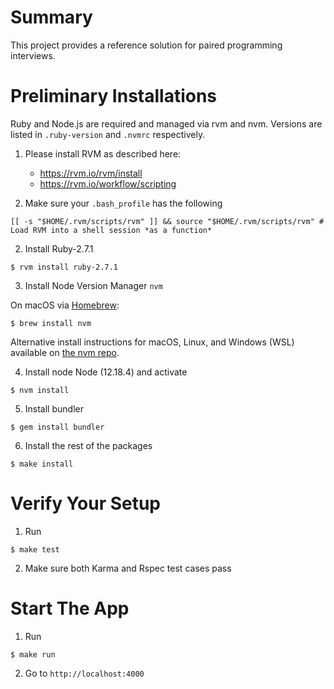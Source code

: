 # Summary

This project provides a reference solution for paired programming interviews.

# Preliminary Installations

Ruby and Node.js are required and managed via rvm and nvm. Versions are listed in `.ruby-version` and `.nvmrc` respectively.

1. Please install RVM as described here:

   - https://rvm.io/rvm/install
   - https://rvm.io/workflow/scripting

2. Make sure your `.bash_profile` has the following

```
[[ -s "$HOME/.rvm/scripts/rvm" ]] && source "$HOME/.rvm/scripts/rvm" # Load RVM into a shell session *as a function*
```

2. Install Ruby-2.7.1

```
$ rvm install ruby-2.7.1
```

3. Install Node Version Manager `nvm`

On macOS via [Homebrew](https://brew.sh/):

```
$ brew install nvm
```

Alternative install instructions for macOS, Linux, and Windows (WSL) available on [the nvm repo](https://github.com/nvm-sh/nvm#install-script).

4. Install node Node (12.18.4) and activate

```
$ nvm install
```

5. Install bundler

```
$ gem install bundler
```

6. Install the rest of the packages

```
$ make install
```

# Verify Your Setup

1. Run

```
$ make test
```

2. Make sure both Karma and Rspec test cases pass

# Start The App

1. Run

```
$ make run
```

2. Go to `http://localhost:4000`

